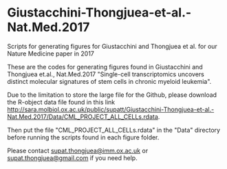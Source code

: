 # Giustacchini-Thongjuea-et-al.-Nat.Med.2017
Scripts for generating figures for Giustacchini and Thongjuea et al. for our Nature Medicine paper in 2017

These are the codes for generating figures found in Giustacchini and Thongjuea et.al., 
Nat.Med.2017 "Single-cell transcriptomics uncovers distinct molecular signatures of stem cells in chronic myeloid leukemia".

Due to the limitation to store the large file for the Github, please download the R-object data file found in this link 
http://sara.molbiol.ox.ac.uk/public/supatt/Giustacchini-Thongjuea-et-al.-Nat.Med.2017/Data/CML_PROJECT_ALL_CELLs.rdata. 

Then put the file "CML_PROJECT_ALL_CELLs.rdata" in the "Data" directory before running the scripts found in each figure folder.

Please contact supat.thongjuea@imm.ox.ac.uk or supat.thongjuea@gmail.com if you need help.

